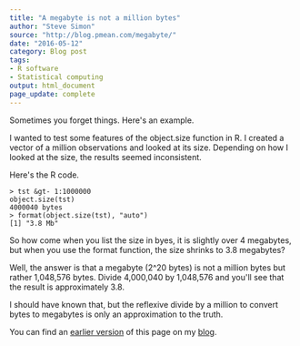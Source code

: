```yaml
---
title: "A megabyte is not a million bytes"
author: "Steve Simon"
source: "http://blog.pmean.com/megabyte/"
date: "2016-05-12"
category: Blog post
tags:
- R software
- Statistical computing
output: html_document
page_update: complete
---
```


Sometimes you forget things. Here's an example.

<!---More--->

I wanted to test some features of the object.size function in R. I created a vector of a million observations and looked at its size. Depending on how I looked at the size, the results seemed inconsistent.

Here's the R code.

```{}
> tst &gt- 1:1000000
object.size(tst)
4000040 bytes
> format(object.size(tst), "auto")
[1] "3.8 Mb"
```

So how come when you list the size in byes, it is slightly over 4 megabytes, but when you use the format function, the size shrinks to 3.8 megabytes?

Well, the answer is that a megabyte (2\^20 bytes) is not a million bytes but rather 1,048,576 bytes. Divide 4,000,040 by 1,048,576 and you'll see that the result is approximately 3.8.

I should have known that, but the reflexive divide by a million to convert bytes to megabytes is only an approximation to the truth.

You can find an [earlier version][sim1] of this page on my [blog][sim2].

[sim1]: http://blog.pmean.com/megabyte/
[sim2]: http://blog.pmean.com
